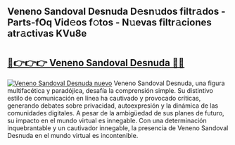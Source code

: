## Veneno Sandoval Desnuda D𝚎sn𝚞dos filtr𝚊dos - Parts-fOq Vid𝚎os f𝚘tos - N𝚞evas filtr𝚊ciones atr𝚊ctivas KVu8e

# <h2><a href="http://mbcahob.tromn.icu/?c=Veneno+Sandoval+Desnuda">🔗👉👉👉 Veneno Sandoval Desnuda 🔗🔗</a></h2>

[![Veneno Sandoval Desnuda nuevo](https://i.imgur.com/pEAQMta.gif)](http://mbcahob.tromn.icu/?c=Veneno+Sandoval+Desnuda)
Veneno Sandoval Desnuda, una figura multifacética y paradójica, desafía la comprensión simple. Su distintivo estilo de comunicación en línea ha cautivado y provocado críticas, generando debates sobre privacidad, autoexpresión y la dinámica de las comunidades digitales. A pesar de la ambigüedad de sus planes de futuro, su impacto en el mundo virtual es innegable. Con una determinación inquebrantable y un cautivador innegable, la presencia de Veneno Sandoval Desnuda en el mundo virtual es incontenible.
